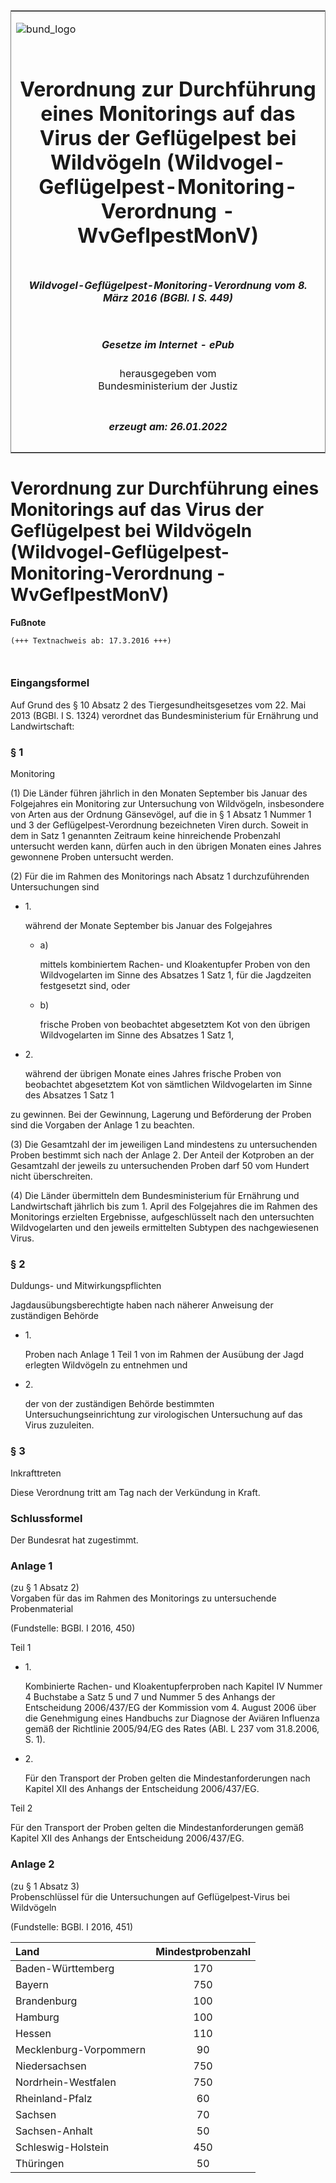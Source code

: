 <span id="DECKBLATT.html"></span>

<table border="0" frame="border" width="100%">

<tr valign="top">

<td align="left">

![bund\_logo](BfJ_2021_Web_de_de.gif)

</td>

<td align="right">

 

</td>

</tr>

<tr align="center" valign="middle">

<td colspan="2">

# Verordnung zur Durchführung eines Monitorings auf das Virus der Geflügelpest bei Wildvögeln (Wildvogel-Geflügelpest-Monitoring-Verordnung - WvGeflpestMonV)

</td>

</tr>

<tr align="center" valign="middle">

<td colspan="2">

##### Wildvogel-Geflügelpest-Monitoring-Verordnung vom 8. März 2016 (BGBl. I S. 449)

</td>

</tr>

<tr align="center" valign="middle">

<td colspan="2">

  
  

##### Gesetze im Internet - ePub  
  
herausgegeben vom  
Bundesministerium der Justiz

</td>

</tr>

<tr align="center" valign="bottom">

<td colspan="2">

  
  

##### erzeugt am: 26.01.2022

</td>

</tr>

</table>

<span id="BJNR044900016.html"></span>

# Verordnung zur Durchführung eines Monitorings auf das Virus der Geflügelpest bei Wildvögeln (Wildvogel-Geflügelpest-Monitoring-Verordnung - WvGeflpestMonV)

<div>

  
**Fußnote**

<div class="jnhtml">

<div>

<div class="jurAbsatz">

  

``` 
(+++ Textnachweis ab: 17.3.2016 +++)

 
```

</div>

</div>

</div>

</div>

<span id="BJNR044900016BJNE000100000.html"></span>

### Eingangsformel  

<div>

<div class="jnhtml">

<div>

<div class="jurAbsatz">

Auf Grund des § 10 Absatz 2 des Tiergesundheitsgesetzes vom 22. Mai 2013
(BGBl. I S. 1324) verordnet das Bundesministerium für Ernährung und
Landwirtschaft:

</div>

</div>

</div>

</div>

<span id="BJNR044900016BJNE000200000.html"></span>

### § 1  
Monitoring

<div>

<div class="jnhtml">

<div>

<div class="jurAbsatz">

(1) Die Länder führen jährlich in den Monaten September bis Januar des
Folgejahres ein Monitoring zur Untersuchung von Wildvögeln, insbesondere
von Arten aus der Ordnung Gänsevögel, auf die in § 1 Absatz 1 Nummer 1
und 3 der Geflügelpest-Verordnung bezeichneten Viren durch. Soweit in
dem in Satz 1 genannten Zeitraum keine hinreichende Probenzahl
untersucht werden kann, dürfen auch in den übrigen Monaten eines Jahres
gewonnene Proben untersucht werden.

</div>

<div class="jurAbsatz">

(2) Für die im Rahmen des Monitorings nach Absatz 1 durchzuführenden
Untersuchungen sind

  - 1\.
    
    <div>
    
    während der Monate September bis Januar des Folgejahres
    
      - a)
        
        <div>
        
        mittels kombiniertem Rachen- und Kloakentupfer Proben von den
        Wildvogelarten im Sinne des Absatzes 1 Satz 1, für die
        Jagdzeiten festgesetzt sind, oder
        
        </div>
    
      - b)
        
        <div>
        
        frische Proben von beobachtet abgesetztem Kot von den übrigen
        Wildvogelarten im Sinne des Absatzes 1 Satz 1,
        
        </div>
    
    </div>

  - 2\.
    
    <div>
    
    während der übrigen Monate eines Jahres frische Proben von
    beobachtet abgesetztem Kot von sämtlichen Wildvogelarten im Sinne
    des Absatzes 1 Satz 1
    
    </div>

zu gewinnen. Bei der Gewinnung, Lagerung und Beförderung der Proben sind
die Vorgaben der Anlage 1 zu beachten.

</div>

<div class="jurAbsatz">

(3) Die Gesamtzahl der im jeweiligen Land mindestens zu untersuchenden
Proben bestimmt sich nach der Anlage 2. Der Anteil der Kotproben an der
Gesamtzahl der jeweils zu untersuchenden Proben darf 50 vom Hundert
nicht überschreiten.

</div>

<div class="jurAbsatz">

(4) Die Länder übermitteln dem Bundesministerium für Ernährung und
Landwirtschaft jährlich bis zum 1. April des Folgejahres die im Rahmen
des Monitorings erzielten Ergebnisse, aufgeschlüsselt nach den
untersuchten Wildvogelarten und den jeweils ermittelten Subtypen des
nachgewiesenen Virus.

</div>

</div>

</div>

</div>

<span id="BJNR044900016BJNE000300000.html"></span>

### § 2  
Duldungs- und Mitwirkungspflichten

<div>

<div class="jnhtml">

<div>

<div class="jurAbsatz">

Jagdausübungsberechtigte haben nach näherer Anweisung der zuständigen
Behörde

  - 1\.
    
    <div>
    
    Proben nach Anlage 1 Teil 1 von im Rahmen der Ausübung der Jagd
    erlegten Wildvögeln zu entnehmen und
    
    </div>

  - 2\.
    
    <div>
    
    der von der zuständigen Behörde bestimmten Untersuchungseinrichtung
    zur virologischen Untersuchung auf das Virus zuzuleiten.
    
    </div>

</div>

</div>

</div>

</div>

<span id="BJNR044900016BJNE000400000.html"></span>

### § 3  
Inkrafttreten

<div>

<div class="jnhtml">

<div>

<div class="jurAbsatz">

Diese Verordnung tritt am Tag nach der Verkündung in Kraft.

</div>

</div>

</div>

</div>

<span id="BJNR044900016BJNE000500000.html"></span>

### Schlussformel  

<div>

<div class="jnhtml">

<div>

<div class="jurAbsatz">

Der Bundesrat hat zugestimmt.

</div>

</div>

</div>

</div>

<span id="BJNR044900016BJNE000600000.html"></span>

### Anlage 1  
(zu § 1 Absatz 2)  
Vorgaben für das im Rahmen des Monitorings zu untersuchende Probenmaterial

<div>

<div class="jnhtml">

<div>

<div class="jurAbsatz">

<div class="kommentar_Fundstelle">

(Fundstelle: BGBl. I 2016, 450)

</div>

</div>

  

<div class="TS1" style="text-align:justify;">

Teil 1

</div>

<div class="jurAbsatz">

  - 1\.
    
    <div>
    
    Kombinierte Rachen- und Kloakentupferproben nach Kapitel IV Nummer 4
    Buchstabe a Satz 5 und 7 und Nummer 5 des Anhangs der Entscheidung
    2006/437/EG der Kommission vom 4. August 2006 über die Genehmigung
    eines Handbuchs zur Diagnose der Aviären Influenza gemäß der
    Richtlinie 2005/94/EG des Rates (ABl. L 237 vom 31.8.2006, S. 1).
    
    </div>

  - 2\.
    
    <div>
    
    Für den Transport der Proben gelten die Mindestanforderungen nach
    Kapitel XII des Anhangs der Entscheidung 2006/437/EG.
    
    </div>

</div>

<div class="TS1" style="text-align:justify;">

Teil 2

</div>

<div class="jurAbsatz">

Für den Transport der Proben gelten die Mindestanforderungen gemäß
Kapitel XII des Anhangs der Entscheidung 2006/437/EG.

</div>

</div>

</div>

</div>

<span id="BJNR044900016BJNE000700000.html"></span>

### Anlage 2  
(zu § 1 Absatz 3)  
Probenschlüssel für die Untersuchungen auf Geflügelpest-Virus bei Wildvögeln

<div>

<div class="jnhtml">

<div>

<div class="jurAbsatz">

<div class="kommentar_Fundstelle">

(Fundstelle: BGBl. I 2016, 451)

</div>

</div>

  

| Land                   | Mindestprobenzahl |
| :--------------------- | :---------------: |
| Baden-Württemberg      |        170        |
| Bayern                 |        750        |
| Brandenburg            |        100        |
| Hamburg                |        100        |
| Hessen                 |        110        |
| Mecklenburg-Vorpommern |        90         |
| Niedersachsen          |        750        |
| Nordrhein-Westfalen    |        750        |
| Rheinland-Pfalz        |        60         |
| Sachsen                |        70         |
| Sachsen-Anhalt         |        50         |
| Schleswig-Holstein     |        450        |
| Thüringen              |        50         |

</div>

</div>

</div>
